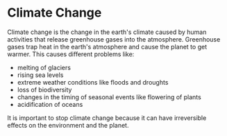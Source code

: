 # Climate Change

Climate change is the change in the earth's climate caused by human activities that release greenhouse gases into the atmosphere. Greenhouse gases trap heat in the earth's atmosphere and cause the planet to get warmer. This causes different problems like:

* melting of glaciers
* rising sea levels
* extreme weather conditions like floods and droughts
* loss of biodiversity
* changes in the timing of seasonal events like flowering of plants
* acidification of oceans

It is important to stop climate change because it can have irreversible effects on the environment and the planet.
